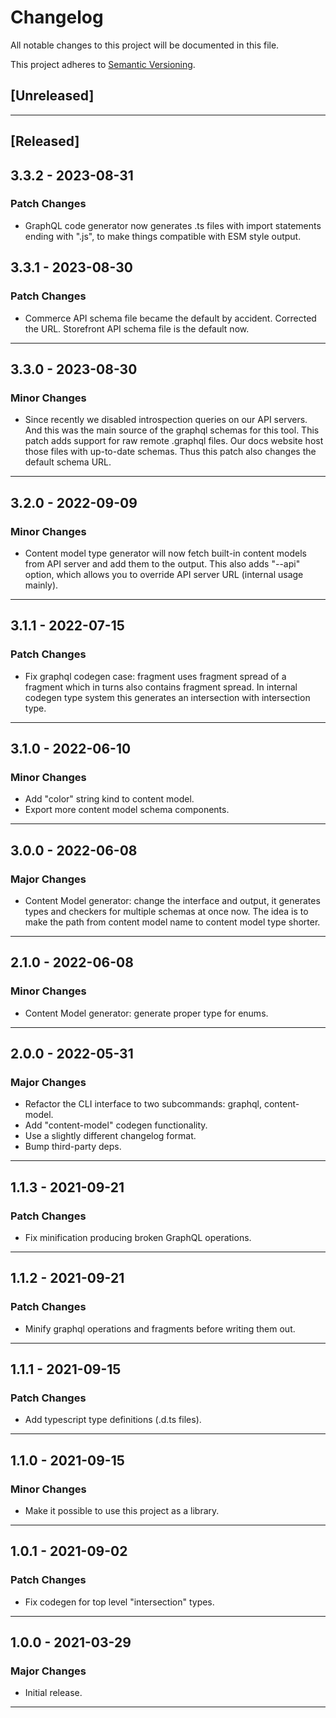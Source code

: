 # Changelog

All notable changes to this project will be documented in this file.

This project adheres to [Semantic Versioning][semantic versioning].

## [Unreleased]

---

## [Released]

## 3.3.2 - 2023-08-31

### Patch Changes

- GraphQL code generator now generates .ts files with import statements ending with ".js", to make things compatible
  with ESM style output.

## 3.3.1 - 2023-08-30

### Patch Changes

- Commerce API schema file became the default by accident. Corrected the URL. Storefront API schema file is the default
  now.

---

## 3.3.0 - 2023-08-30

### Minor Changes

- Since recently we disabled introspection queries on our API servers. And this was the main source of the graphql
  schemas for this tool. This patch adds support for raw remote .graphql files. Our docs website host those files with
  up-to-date schemas. Thus this patch also changes the default schema URL.

---

## 3.2.0 - 2022-09-09

### Minor Changes

- Content model type generator will now fetch built-in content models from API server and add them to the output.
  This also adds "--api" option, which allows you to override API server URL (internal usage mainly).

---

## 3.1.1 - 2022-07-15

### Patch Changes

- Fix graphql codegen case: fragment uses fragment spread of a fragment which in turns also contains fragment spread.
  In internal codegen type system this generates an intersection with intersection type.

---

## 3.1.0 - 2022-06-10

### Minor Changes

- Add "color" string kind to content model.
- Export more content model schema components.

---

## 3.0.0 - 2022-06-08

### Major Changes

- Content Model generator: change the interface and output, it generates types
  and checkers for multiple schemas at once now. The idea is to make the path from
  content model name to content model type shorter.

---

## 2.1.0 - 2022-06-08

### Minor Changes

- Content Model generator: generate proper type for enums.

---

## 2.0.0 - 2022-05-31

### Major Changes

- Refactor the CLI interface to two subcommands: graphql, content-model.
- Add "content-model" codegen functionality.
- Use a slightly different changelog format.
- Bump third-party deps.

---

## 1.1.3 - 2021-09-21

### Patch Changes

- Fix minification producing broken GraphQL operations.

---

## 1.1.2 - 2021-09-21

### Patch Changes

- Minify graphql operations and fragments before writing them out.

---

## 1.1.1 - 2021-09-15

### Patch Changes

- Add typescript type definitions (.d.ts files).

---

## 1.1.0 - 2021-09-15

### Minor Changes

- Make it possible to use this project as a library.

---

## 1.0.1 - 2021-09-02

### Patch Changes

- Fix codegen for top level "intersection" types.

---

## 1.0.0 - 2021-03-29

### Major Changes

- Initial release.

---

<!-- Links -->

[semantic versioning]: https://semver.org/
